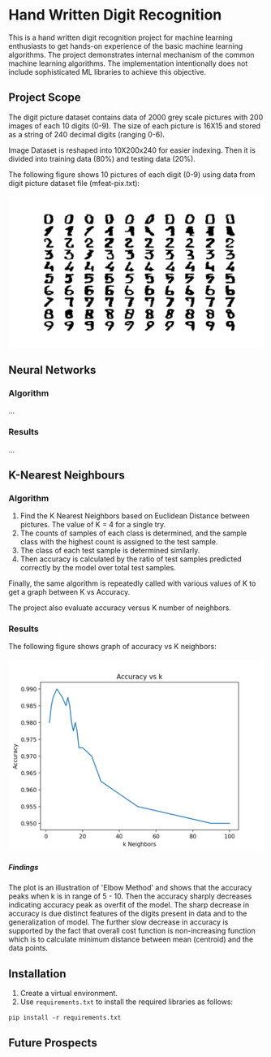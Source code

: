 # Hand Written Digit Recognition

This is a hand written digit recognition project for machine learning enthusiasts to get hands-on experience of the 
basic machine learning algorithms. The project demonstrates internal mechanism of the common machine learning
algorithms. The implementation intentionally does not include sophisticated ML libraries to achieve this objective.

## Project Scope

The digit picture dataset contains data of 2000 grey scale pictures with 200 images of each 10 digits (0-9). The size of
each picture is 16X15 and stored as a string of 240 decimal digits (ranging 0-6).

Image Dataset is reshaped into 10X200x240 for easier indexing. Then it is divided into training data (80%) and testing
data (20%).

The following figure shows 10 pictures of each digit (0-9) using data from digit picture dataset file (mfeat-pix.txt):
<br/><br/>
![Digits Pictures](blob/Digit_Pictures.png)

## Neural Networks

### Algorithm
...

### Results
...

## K-Nearest Neighbours

### Algorithm

1. Find the K Nearest Neighbors based on Euclidean Distance between pictures. The value of K = 4 for a single try.
2. The counts of samples of each class is determined, and the sample class with the highest count is assigned to the
   test sample.
3. The class of each test sample is determined similarly.
4. Then accuracy is calculated by the ratio of test samples predicted correctly by the model over total test samples.

Finally, the same algorithm is repeatedly called with various values of K to get a graph between K vs Accuracy.

The project also evaluate accuracy versus K number of neighbors.

### Results

The following figure shows graph of accuracy vs K neighbors:<br/><br/>
![Accuracy vs K](blob/Accuracy_vs_K.png)

##### Findings

The plot is an illustration of 'Elbow Method' and shows that the accuracy peaks when k is in range of 5 - 10. Then the
accuracy sharply decreases indicating accuracy peak as overfit of the model. The sharp decrease in accuracy is due
distinct features of the digits present in data and to the generalization of model. The further slow decrease in
accuracy is supported by the fact that overall cost function is non-increasing function which is to calculate minimum
distance between mean (centroid) and the data points. 

## Installation
1. Create a virtual environment.
2. Use `requirements.txt` to install the required libraries as follows:
```
pip install -r requirements.txt
```

## Future Prospects

